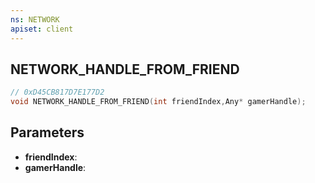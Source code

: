 ```yaml
---
ns: NETWORK
apiset: client
---
```

## NETWORK_HANDLE_FROM_FRIEND

```c
// 0xD45CB817D7E177D2
void NETWORK_HANDLE_FROM_FRIEND(int friendIndex,Any* gamerHandle);
```


## Parameters
* **friendIndex**:
* **gamerHandle**:



